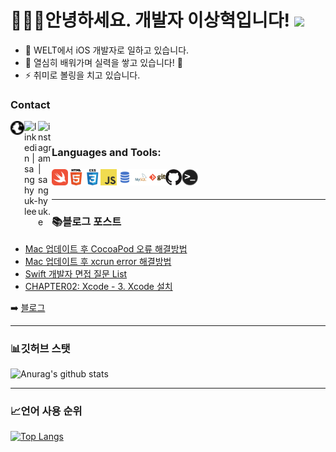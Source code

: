 <!--
**sanghyuk-e/sanghyuk-e** is a ✨ _special_ ✨ repository because its `README.md` (this file) appears on your GitHub profile.

Here are some ideas to get you started:

- 🔭 I’m currently working on ...
- 🌱 I’m currently learning ...
- 👯 I’m looking to collaborate on ...
- 🤔 I’m looking for help with ...
- 💬 Ask me about ...
- 📫 How to reach me: ...
- 😄 Pronouns: ...
- ⚡ Fun fact: ...
-->

# 🧑🏻‍💻안녕하세요. 개발자 이상혁입니다! <a href="https://www.sanghyuk.dev/"><img src="https://media.giphy.com/media/hvRJCLFzcasrR4ia7z/giphy.gif" width="25px"></a>


- 🔭 WELT에서 iOS 개발자로 일하고 있습니다.
- 🌱 열심히 배워가며 실력을 쌓고 있습니다! 🤣
- ⚡ 취미로 볼링을 치고 있습니다.

### Contact
[<img align="left" alt="sanghyuk.dev" width="22px" src="https://raw.githubusercontent.com/iconic/open-iconic/master/svg/globe.svg" />](https://sanghyuk.dev/)
[<img align="left" alt="linkedin | sanghyuk-lee" width="22px" src="https://cdn.jsdelivr.net/npm/simple-icons@v3/icons/linkedin.svg" />](https://www.linkedin.com/in/sanghyuk-lee/)
[<img align="left" alt="instagram | sanghyuk.e" width="22px" src="https://cdn.jsdelivr.net/npm/simple-icons@v3/icons/instagram.svg" />](https://www.instagram.com/sanghyuk.e/)

<br />

### Languages and Tools:

<img align="left" alt="Visual Studio Code" width="26px" src="https://raw.githubusercontent.com/github/explore/80688e429a7d4ef2fca1e82350fe8e3517d3494d/topics/swift/swift.png" />
<img align="left" alt="HTML5" width="26px" src="https://raw.githubusercontent.com/github/explore/80688e429a7d4ef2fca1e82350fe8e3517d3494d/topics/html/html.png" />
<img align="left" alt="CSS3" width="26px" src="https://raw.githubusercontent.com/github/explore/80688e429a7d4ef2fca1e82350fe8e3517d3494d/topics/css/css.png" />
<img align="left" alt="JavaScript" width="26px" src="https://raw.githubusercontent.com/github/explore/80688e429a7d4ef2fca1e82350fe8e3517d3494d/topics/javascript/javascript.png" />
<img align="left" alt="SQL" width="26px" src="https://raw.githubusercontent.com/github/explore/80688e429a7d4ef2fca1e82350fe8e3517d3494d/topics/sql/sql.png" />
<img align="left" alt="MySQL" width="26px" src="https://raw.githubusercontent.com/github/explore/80688e429a7d4ef2fca1e82350fe8e3517d3494d/topics/mysql/mysql.png" />
<img align="left" alt="Git" width="26px" src="https://raw.githubusercontent.com/github/explore/80688e429a7d4ef2fca1e82350fe8e3517d3494d/topics/git/git.png" />
<img align="left" alt="GitHub" width="26px" src="https://raw.githubusercontent.com/github/explore/78df643247d429f6cc873026c0622819ad797942/topics/github/github.png" />
<img align="left" alt="Terminal" width="26px" src="https://raw.githubusercontent.com/github/explore/80688e429a7d4ef2fca1e82350fe8e3517d3494d/topics/terminal/terminal.png" />

<br />
<br />

---

### 📚블로그 포스트
<!-- BLOG-POST-LIST:START -->
- [Mac 업데이트 후 CocoaPod 오류 해결방법](https://sanghyuk-e.github.io//ios/1/)
- [Mac 업데이트 후 xcrun error 해결방법](https://sanghyuk-e.github.io//git/2/)
- [Swift 개발자 면접 질문 List](https://sanghyuk-e.github.io//interview/1/)
- [CHAPTER02: Xcode - 3. Xcode 설치](https://sanghyuk-e.github.io//swift-grammar/2-3/)
<!-- BLOG-POST-LIST:END -->
➡️ [블로그 ](https://sanghyuk.dev/)

---
### 📊깃허브 스탯

![Anurag's github stats](https://github-readme-stats.vercel.app/api/?username=sanghyuk-e&show_icons=true&title_color=fff&icon_color=79ff97&text_color=9f9f9f&bg_color=151515&hide=prs,issues)

--- 

### 📈언어 사용 순위

[![Top Langs](https://github-readme-stats.vercel.app/api/top-langs/?username=sanghyuk-e&hide=&langs_count=8&layout=compact)](https://sanghyuk.dev/)
